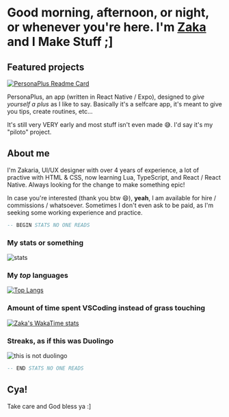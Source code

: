 # Good morning, afternoon, or night, or whenever you're here. I'm [Zaka](https://zakahacecosas.github.io) and I Make Stuff ;]

## Featured projects

[![PersonaPlus Readme Card](https://github-readme-stats.vercel.app/api/pin/?username=ZakaHaceCosas&repo=personaplus&theme=gotham)](https://github.com/ZakaHaceCosas/personaplus)

PersonaPlus, an app (written in React Native / Expo), designed to <i>give yourself a plus</i> as I like to say. Basically it's a selfcare app, it's meant to give you tips, create routines, etc...

It's still very VERY early and most stuff isn't even made 😅. I'd say it's my "piloto" project.

## About me

I'm Zakaria, UI/UX designer with over 4 years of experience, a lot of practive with HTML & CSS, now learning Lua, TypeScript, and React / React Native. Always looking for the change to make something epic!

In case you're interested (thank you btw :smile:), **yeah**, I am available for hire / commissions / whatsoever. Sometimes I don't even ask to be paid, as I'm seeking some working experience and practice.

```lua
-- BEGIN STATS NO ONE READS
```

### My stats or something

![stats](https://github-readme-stats.vercel.app/api?username=ZakaHaceCosas&show_icons=true&theme=github_dark&count_private=true&include_all_commits=true)

### My _top_ languages

[![Top Langs](https://github-readme-stats.vercel.app/api/top-langs/?username=ZakaHaceCosas&hide_progress=false&theme=gotham&layout=donut&langs_count=10)](https://github.com/ZakaHaceCosas)

### Amount of time spent VSCoding instead of grass touching

[![Zaka's WakaTime stats](https://github-readme-stats.vercel.app/api/wakatime?username=ZakaHaceCosas&layout=compact&theme=github_dark)](https://github.com/anuraghazra/github-readme-stats)

### Streaks, as if this was Duolingo

![this is not duolingo](https://github-readme-streak-stats.herokuapp.com?user=ZakaHaceCosas&theme=gotham)

```lua
-- END STATS NO ONE READS
```

## Cya!

Take care and God bless ya :]
